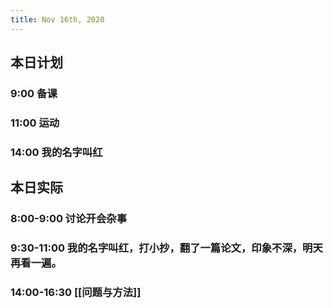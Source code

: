 ```yaml
---
title: Nov 16th, 2020
---
```


## 本日计划
### 9:00 备课
### 11:00 运动
### 14:00 我的名字叫红
## 本日实际
### 8:00-9:00 讨论开会杂事
### 9:30-11:00 我的名字叫红，打小抄，翻了一篇论文，印象不深，明天再看一遍。
### 14:00-16:30 [[问题与方法]]
### 
